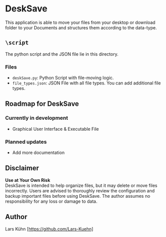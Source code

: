 # DeskSave
This application is able to move your files from your desktop or download folder to your Documents and structures them according to the data-type. 

## `\script`
The python script and the JSON file lie in this directory.
### Files
- `deskSave.py`: Python Script with file-moving logic.
- `file_types.json`: JSON File with all file types. You can add additional file types.

## Roadmap for DeskSave
### Currently in development
- Graphical User Interface & Executable File

### Planned updates
- Add more documentation

## Disclaimer
**Use at Your Own Risk**  
DeskSave is intended to help organize files, but it may delete or move files incorrectly. Users are advised to thoroughly review the configuration and backup important files before using DeskSave. The author assumes no responsibility for any loss or damage to data.

## Author
Lars Kühn [https://github.com/Lars-Kuehn]